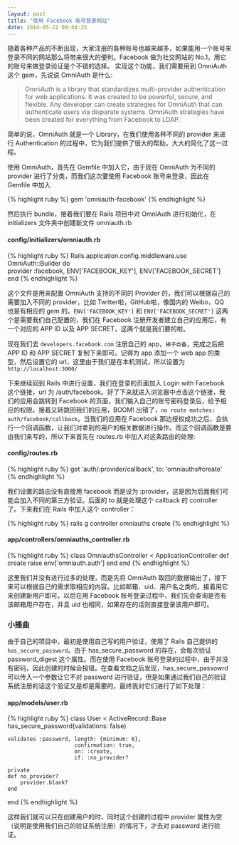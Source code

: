 ```yaml
---
layout: post
title: "使用 Facebook 账号登录网站"
date: 2014-05-22 09:44:33
---
```

随着各种产品的不断出现，大家注册的各种账号也越来越多，如果能用一个账号来登录不同的网站那么将带来很大的便利。Facebook 做为社交网站的 No.1，用它的账号来做登录验证是个不错的选择。
实现这个功能，我们需要用到 OmniAuth 这个 gem，先说说 OmniAuth 是什么:

> OmniAuth is a library that standardizes multi-provider authentication for 
> web applications. It was created to be powerful, secure, and flexible. Any
> developer can create strategies for OmniAuth that can authenticate users
> via disparate systems. OmniAuth strategies have been created for 
> everything from Facebook to LDAP.

简单的说，OmniAuth 就是一个 Library，在我们使用各种不同的 provider 来进行 Authentication 的过程中，它为我们提供了很大的帮助，大大的简化了这一过程。

使用 OmniAuth，首先在 Gemfile 中加入它，由于现在 OmniAuth 为不同的 provider 进行了分类，而我们这次要使用 Facebook 账号来登录，因此在 Gemfile 中加入

{% highlight ruby %}
gem 'omniauth-facebook'
{% endhighlight %}

然后执行 bundle，接着我们要在 Rails 项目中对 OmniAuth 进行初始化，在 initializers 文件夹中创建新文件 omniauth.rb

#### config/initializers/omniauth.rb
{% highlight ruby %}
Rails.application.config.middleware.use OmniAuth::Builder do  
  provider :facebook, ENV['FACEBOOK_KEY'], ENV['FACEBOOK_SECRET']
end
{% endhighlight %}

这个文件是用来配置 OmniAuth 支持的不同的 Provider 的，我们可以根据自己的需要加入不同的 provider，比如 Twitter啦，GitHub啦，像国内的 Weibo，QQ 也是有相应的 gem 的。`ENV['FACEBOOK_KEY']` 和 `ENV['FACEBOOK_SECRET']` 这两个是需要我们自己配置的，我们在 Facebook 注册开发者建立自己的应用后，有一个对应的 APP ID 以及 APP SECRET，这两个就是我们要的啦。

现在我们去 `developers.facebook.com` 注册自己的 app，`梯子自备`，完成之后把 APP ID 和 APP SECRET 复制下来即可。记得为 app 添加一个 web app 的类型，然后设置它的 url，这里由于我们是在本机测试，所以设置为 `http://localhost:3000/`

下来继续回到 Rails 中进行设置，我们在登录的页面加入 Login with Facebook 这个链接，url 为 /auth/facebook。好了下来就进入浏览器中点击这个链接，我们的应用会跳转到 Facebook 的页面，我们输入自己的账号密码登录后，给予相应的权限。接着又转跳回我们的应用，BOOM! 出错了，`no route matches: auth/facebook/callback`。当我们的应用在 Facebook 那边授权成功之后，会执行一个回调函数，让我们对拿到的用户的相关数据进行操作。而这个回调函数是要由我们来写的，所以下来首先在 routes.rb 中加入对这条路由的处理:

#### config/routes.rb
{% highlight ruby %}
get 'auth/:provider/callback', to: 'omniauths#create'
{% endhighlight %}

我们设置的路由没有直接用 facebook 而是设为 :provider，这是因为后面我们可能会加入不同的第三方验证。后面的 to 就是处理这个 callback 的 controller 了。下来我们在 Rails 中加入这个 controller：

{% highlight ruby %}
rails g controller omniauths create
{% endhighlight %}

#### app/controllers/omniauths_controller.rb
{% highlight ruby %}
class OmniauthsController < ApplicationController
  def create
    raise env['omniauth.auth']
  end
end
{% endhighlight %}

这里我们并没有进行过多的处理，而是先将 OmniAuth 取回的数据输出了，接下来可以根据自己的需求取相应的内容。比如邮箱、uid、用户名之类的，接着用它来创建新用户即可。以后在用 Facebook 账号登录过程中，我们先会查询是否有该邮箱用户存在，并且 uid 也相同，如果存在的话则直接登录该用户即可。

### 小插曲
由于自己的项目中，最初是使用自己写的用户验证，使用了 Rails 自己提供的 `has_secure_password`。由于 has_secure_password 的存在，会每次验证 password_digest 这个属性。而在使用 Facebook 账号登录的过程中，由于并没有密码，因此创建的时候会报错。在查看文档之后发现，has_secure_passowrd 可以传入一个参数让它不对 password 进行验证，但是如果通过我们自己的验证系统注册的话这个验证又是却是需要的，最终我对它们进行了如下处理：

#### app/models/user.rb
{% highlight ruby %}
class User < ActiveRecord::Base
    has_secure_password(validations: false)

    validates :password, length: {minimum: 6},
                         confirmation: true,
                         on: :create,
                         if: :no_provider?

    private
    def no_provider?
        provider.blank?
    end
end
{% endhighlight %}

这样我们就可以只在创建用户的时，同时这个创建的过程中 provider 属性为空（说明是使用我们自己的验证系统注册）的情况下，才去对 password 进行验证。